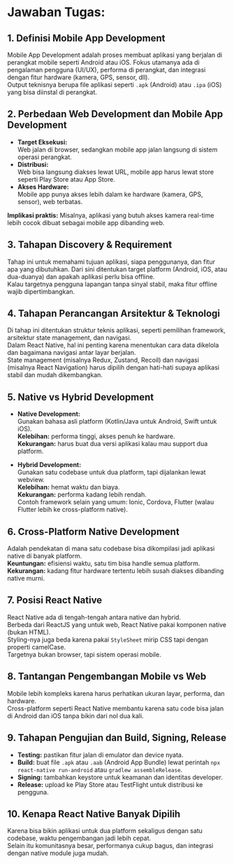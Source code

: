 # Jawaban Tugas:

## 1. Definisi Mobile App Development
Mobile App Development adalah proses membuat aplikasi yang berjalan di perangkat mobile seperti Android atau iOS. Fokus utamanya ada di pengalaman pengguna (UI/UX), performa di perangkat, dan integrasi dengan fitur hardware (kamera, GPS, sensor, dll).  
Output teknisnya berupa file aplikasi seperti `.apk` (Android) atau `.ipa` (iOS) yang bisa diinstal di perangkat.

## 2. Perbedaan Web Development dan Mobile App Development
- **Target Eksekusi:**  
  Web jalan di browser, sedangkan mobile app jalan langsung di sistem operasi perangkat.
- **Distribusi:**  
  Web bisa langsung diakses lewat URL, mobile app harus lewat store seperti Play Store atau App Store.
- **Akses Hardware:**  
  Mobile app punya akses lebih dalam ke hardware (kamera, GPS, sensor), web terbatas.
  
**Implikasi praktis:** Misalnya, aplikasi yang butuh akses kamera real-time lebih cocok dibuat sebagai mobile app dibanding web.

## 3. Tahapan Discovery & Requirement
Tahap ini untuk memahami tujuan aplikasi, siapa penggunanya, dan fitur apa yang dibutuhkan. Dari sini ditentukan target platform (Android, iOS, atau dua-duanya) dan apakah aplikasi perlu bisa offline.  
Kalau targetnya pengguna lapangan tanpa sinyal stabil, maka fitur offline wajib dipertimbangkan.

## 4. Tahapan Perancangan Arsitektur & Teknologi
Di tahap ini ditentukan struktur teknis aplikasi, seperti pemilihan framework, arsitektur state management, dan navigasi.  
Dalam React Native, hal ini penting karena menentukan cara data dikelola dan bagaimana navigasi antar layar berjalan.  
State management (misalnya Redux, Zustand, Recoil) dan navigasi (misalnya React Navigation) harus dipilih dengan hati-hati supaya aplikasi stabil dan mudah dikembangkan.

## 5. Native vs Hybrid Development
- **Native Development:**  
  Gunakan bahasa asli platform (Kotlin/Java untuk Android, Swift untuk iOS).  
  **Kelebihan:** performa tinggi, akses penuh ke hardware.  
  **Kekurangan:** harus buat dua versi aplikasi kalau mau support dua platform.
  
- **Hybrid Development:**  
  Gunakan satu codebase untuk dua platform, tapi dijalankan lewat webview.  
  **Kelebihan:** hemat waktu dan biaya.  
  **Kekurangan:** performa kadang lebih rendah.  
  Contoh framework selain yang umum: Ionic, Cordova, Flutter (walau Flutter lebih ke cross-platform native).

## 6. Cross-Platform Native Development
Adalah pendekatan di mana satu codebase bisa dikompilasi jadi aplikasi native di banyak platform.  
**Keuntungan:** efisiensi waktu, satu tim bisa handle semua platform.  
**Kekurangan:** kadang fitur hardware tertentu lebih susah diakses dibanding native murni.

## 7. Posisi React Native
React Native ada di tengah-tengah antara native dan hybrid.  
Berbeda dari ReactJS yang untuk web, React Native pakai komponen native (bukan HTML).  
Styling-nya juga beda karena pakai `StyleSheet` mirip CSS tapi dengan properti camelCase.  
Targetnya bukan browser, tapi sistem operasi mobile.

## 8. Tantangan Pengembangan Mobile vs Web
Mobile lebih kompleks karena harus perhatikan ukuran layar, performa, dan hardware.  
Cross-platform seperti React Native membantu karena satu code bisa jalan di Android dan iOS tanpa bikin dari nol dua kali.

## 9. Tahapan Pengujian dan Build, Signing, Release
- **Testing:** pastikan fitur jalan di emulator dan device nyata.  
- **Build:** buat file `.apk` atau `.aab` (Android App Bundle) lewat perintah `npx react-native run-android` atau `gradlew assembleRelease`.  
- **Signing:** tambahkan keystore untuk keamanan dan identitas developer.  
- **Release:** upload ke Play Store atau TestFlight untuk distribusi ke pengguna.

## 10. Kenapa React Native Banyak Dipilih
Karena bisa bikin aplikasi untuk dua platform sekaligus dengan satu codebase, waktu pengembangan jadi lebih cepat.  
Selain itu komunitasnya besar, performanya cukup bagus, dan integrasi dengan native module juga mudah.
